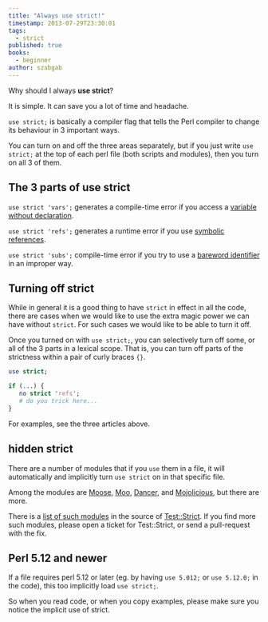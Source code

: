 ```yaml
---
title: "Always use strict!"
timestamp: 2013-07-29T23:30:01
tags:
  - strict
published: true
books:
  - beginner
author: szabgab
---
```



Why should I always <b>use strict</b>?

It is simple. It can save you a lot of time and headache.


`use strict;` is basically a compiler flag that tells the Perl compiler to change its behaviour in 3 important ways.

You can turn on and off the three areas separately, but if you just write `use strict;` at the top of each perl file
(both scripts and modules), then you turn on all 3 of them.

## The 3 parts of use strict

`use strict 'vars';` generates a compile-time error if you access a
[variable without declaration](/variable-declaration-in-perl).

`use strict 'refs';` generates a runtime error if you use
[symbolic references](/symbolic-reference-in-perl).

`use strict 'subs';` compile-time error if you try to use a
[bareword identifier](/barewords-in-perl) in an improper way.


## Turning off strict

While in general it is a good thing to have `strict` in effect in all the code,
there are cases when we would like to use the extra magic power we can have without 
`strict`. For such cases we would like to be able to turn it off.

Once you turned on with `use strict;`, you can selectively turn off some,
or all of the 3 parts in a lexical scope. That is, you can turn off parts of the
strictness within a pair of curly braces `{}`.

```perl
use strict;

if (...) {
   no strict 'refs';
   # do you trick here...
}
```

For examples, see the three articles above.

## hidden strict

There are a number of modules that if you `use` them in a file, it will 
automatically and implicitly turn `use strict` on in that specific file.

Among the modules are [Moose](/moose),
[Moo](/moo), [Dancer](https://metacpan.org/pod/Dancer),
and [Mojolicious](/mojolicious), but there are more.

There is a <a href="https://github.com/szabgab/Test-Strict/blob/master/lib/Test/Strict.pm#L242">
list of such modules</a> in the source of [Test::Strict](https://metacpan.org/pod/Test::Strict).
If you find more such modules, please open a ticket for Test::Strict, or send a pull-request with the fix.

## Perl 5.12 and newer

If a file requires perl 5.12 or later (eg. by having `use 5.012;` or `use 5.12.0;` in the code),
this too implicitly load `use strict;`.

So when you read code, or when you copy examples, please make sure you notice the implicit use of strict.


